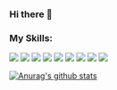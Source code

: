 ### Hi there 👋

### My Skills: 
<img src="https://img.shields.io/badge/Java-007396?style=for-the-badge&logo=Java&logoColor=white"/>&nbsp;<img src="https://img.shields.io/badge/Python-3776AB?style=for-the-badge&logo=Python&logoColor=white"/>&nbsp;<img src="https://img.shields.io/badge/C-A8B9CC?style=for-the-badge&logo=C&logoColor=white"/>&nbsp;<img src="https://img.shields.io/badge/C++-00599C?style=for-the-badge&logo=C++&logoColor=white"/>&nbsp;<img src="https://img.shields.io/badge/JavaScript-F7DF1E?style=for-the-badge&logo=JavaScript&logoColor=white"/>&nbsp;<img src="https://img.shields.io/badge/TypeScript-3178C6?style=for-the-badge&logo=TypeScript&logoColor=white"/>&nbsp;<img src="https://img.shields.io/badge/Kotlin-0095D5?style=for-the-badge&logo=Kotlin&logoColor=white"/>&nbsp;<img src="https://img.shields.io/badge/Flutter-02569B?style=for-the-badge&logo=Flutter&logoColor=white"/>&nbsp;<img src="https://img.shields.io/badge/Go-00ADD8?style=for-the-badge&logo=Go&logoColor=white"/>


[![Anurag's github stats](https://github-readme-stats.vercel.app/api?username=LastDice)](https://github.com/anuraghazra/github-readme-stats)

<!--
**LastDIce/LastDice** is a ✨ _special_ ✨ repository because its `README.md` (this file) appears on your GitHub profile.

Here are some ideas to get you started:

- 🔭 I’m currently working on ...
- 🌱 I’m currently learning ...
- 👯 I’m looking to collaborate on ...
- 🤔 I’m looking for help with ...
- 💬 Ask me about ...
- 📫 How to reach me: ...
- 😄 Pronouns: ...
- ⚡ Fun fact: ...
-->
